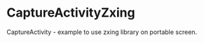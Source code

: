 CaptureActivityZxing
====================

CaptureActivity - example to use zxing library on portable screen.
